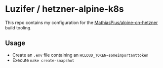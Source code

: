 # Luzifer / hetzner-alpine-k8s

This repo contains my configuration for the [MathiasPius/alpine-on-hetzner](https://github.com/MathiasPius/alpine-on-hetzner) build tooling.

## Usage

- Create an `.env` file containing an `HCLOUD_TOKEN=someimportanttoken`
- Execute `make create-snapshot`
